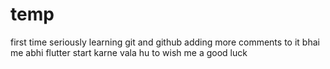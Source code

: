 # temp
first time seriously learning git and github
adding more comments to it
bhai me abhi flutter start karne vala hu to wish me a good luck